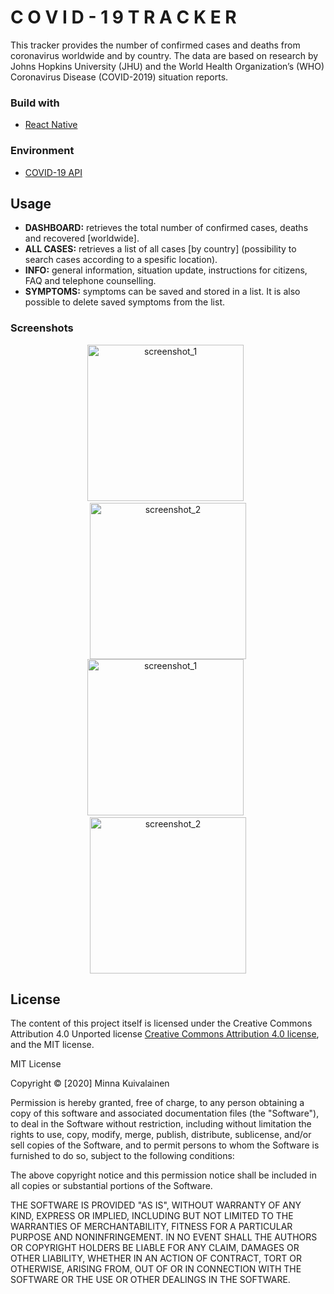 # C O V I D - 1 9  T R A C K E R

This tracker provides the number of confirmed cases and deaths from coronavirus 
worldwide and by country. The data are based on research by Johns Hopkins University (JHU) 
and the World Health Organization’s (WHO) Coronavirus Disease (COVID-2019) situation reports.

### Build with
* [React Native](https://reactnative.dev/)

### Environment
* [COVID-19 API](https://covid19api.com/)

## Usage
* <b>DASHBOARD:</b> retrieves the total number of confirmed cases, deaths and recovered [worldwide].
* <b>ALL CASES:</b> retrieves a list of all cases [by country] (possibility to search cases according to a spesific location).
* <b>INFO:</b> general information, situation update, instructions for citizens, FAQ and telephone counselling.
* <b>SYMPTOMS:</b> symptoms can be saved and stored in a list. It is also possible to delete saved symptoms from the list.

### Screenshots
<p align="center">
<img src="https://i.imgur.com/2RJq3dG.jpg" width="250" title="screenshot_1"> &nbsp; <img src="https://i.imgur.com/kqY0AA5.jpg" width="250" alt="screenshot_2">
<br><img src="https://i.imgur.com/MX4Ip3H.jpg" width="250" title="screenshot_1"> &nbsp; <img src="https://i.imgur.com/hZ8eDys.jpg" width="250" alt="screenshot_2">

## License

The content of this project itself is licensed under the Creative Commons Attribution 4.0 Unported license [Creative Commons Attribution 4.0 license](https://creativecommons.org/licenses/by/4.0/legalcode), and the MIT license.

MIT License

Copyright © [2020] Minna Kuivalainen

Permission is hereby granted, free of charge, to any person obtaining a copy
of this software and associated documentation files (the "Software"), to deal
in the Software without restriction, including without limitation the rights
to use, copy, modify, merge, publish, distribute, sublicense, and/or sell
copies of the Software, and to permit persons to whom the Software is
furnished to do so, subject to the following conditions:

The above copyright notice and this permission notice shall be included in all
copies or substantial portions of the Software.

THE SOFTWARE IS PROVIDED "AS IS", WITHOUT WARRANTY OF ANY KIND, EXPRESS OR
IMPLIED, INCLUDING BUT NOT LIMITED TO THE WARRANTIES OF MERCHANTABILITY,
FITNESS FOR A PARTICULAR PURPOSE AND NONINFRINGEMENT. IN NO EVENT SHALL THE
AUTHORS OR COPYRIGHT HOLDERS BE LIABLE FOR ANY CLAIM, DAMAGES OR OTHER
LIABILITY, WHETHER IN AN ACTION OF CONTRACT, TORT OR OTHERWISE, ARISING FROM,
OUT OF OR IN CONNECTION WITH THE SOFTWARE OR THE USE OR OTHER DEALINGS IN THE
SOFTWARE.
